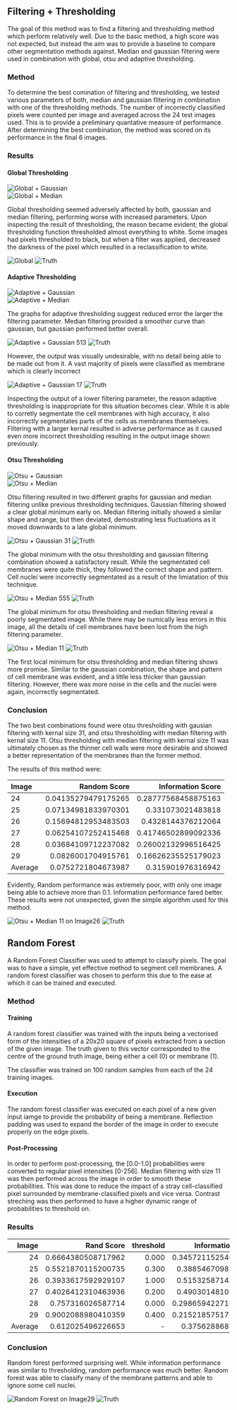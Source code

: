 ## Filtering + Thresholding
The goal of this method was to find a filtering and thresholding method which perform relatively well​. Due to the basic method, a high score was not expected, but instead the aim was to provide a baseline to compare other segmentation methods against. Median and gaussian filtering were used in combination with global, otsu and adaptive thresholding.

### Method
To determine the best comination of filtering and thresholding, we tested various parameters of both, median and gaussian filtering in combination with one of the thresholding methods. The number of incorrectly classified pixels were counted per image and averaged across the 24 test images used. This is to provide a preliminary quantative measure of performance. After determining the best combination, the method was scored on its performance in the final 6 images.

### Results

#### Global Thresholding
![Global + Gaussian](img/GlobalGaussian.png)  
![Global + Median](img/GlobalMedian.png)

Global thresholding seemed adversely affected by both, gaussian and median filtering, performing worse with increased parameters. Upon inspecting the result of thresholding, the reason became evident; the global thresholding function thresholded almost everything to white. Some images had pixels thresholded to black, but when a filter was applied, decreased the darkness of the pixel which resulted in a reclassification to white.

![Global](img/global.jpg)
![Truth](img/train-labels01.jpg)

#### Adaptive Thresholding
![Adaptive + Gaussian](img/AdaptiveGaussian.png)  
![Adaptive + Median](img/AdaptiveMedian.png)

The graphs for adaptive thresholding suggest reduced error the larger the filtering parameter. Median filtering provided a smoother curve than gaussian, but gaussian performed better overall.

![Adaptive + Gaussian 513](img/adaptivegaus513.png)
![Truth](img/train-labels01.jpg)

However, the output was visually undesirable, with no detail being able to be made out from it. A vast majority of pixels were classified as membrane which is clearly incorrect

![Adaptive + Gaussian 17](img/adaptivegaus17.jpg)
![Truth](img/train-labels01.jpg)

Inspecting the output of a lower filtering parameter, the reason adaptive thresholding is inappropriate for this situation becomes clear. While it is able to corretly segmentate the cell membranes with high accuracy, it also incorrectly segmentates parts of the cells as membranes themselves. Filtering with a larger kernal resulted in adverse performance as it caused even more incorrect thresholding resulting in the output image shown previously.

#### Otsu Thresholding
![Otsu + Gaussian](img/OtsuGaussian.png)  
![Otsu + Median](img/OtsuMedian.png)

Otsu filtering resulted in two different graphs for gaussian and median filtering unlike previous thresholding techniques. Gaussian filtering showed a clear global minimum early on. Median filtering initially showed a similar shape and range, but then deviated, demostrating less fluctuations as it moved downwards to a late global minimum.

![Otsu + Gaussian 31](img/otsugaus31.jpg)
![Truth](img/train-labels01.jpg)

The global minimum with the otsu thresholding and gaussian filtering combination showed a satisfactory result. While the segmentated cell membranes were quite thick, they followed the correct shape and pattern. Cell nuclei were incorrectly segmentated as a result of the limiatation of this technique.

![Otsu + Median 555](img/otsugaus555.jpg)
![Truth](img/train-labels01.jpg)

The global minimum for otsu thresholding and median filtering reveal a poorly segmentated image. While there may be numically less errors in this image, all the details of cell membranes have been lost from the high filtering parameter.

![Otsu + Median 11](img/otsumedian11.jpg)
![Truth](img/train-labels01.jpg)

The first local minimum for otsu thresholding and median filtering shows more promise. Similar to the gaussian combination, the shape and pattern of cell membrane was evident, and a little less thicker than gaussian filtering. However, there was more noise in the cells and the nuclei were again, incorrectly segmentated.

### Conclusion

The two best combinations found were otsu thresholding with gausian filtering with kernal size 31, and otsu thresholding with median filtering with kernal size 11. Otsu thresholding with median filtering with kernal size 11 was ultimately chosen as the thinner cell walls were more desirable and showed a better representation of the membranes than the former method.

The results of this method were:

 Image​   | Random Score​        | Information Score
:--------|--------------------:|--------------------:
 24​      | 0.04135279479175265​ | 0.28777568458875163​
 25​      | 0.07134981833970301​ | 0.331073021483818​
 26​      | 0.15694812953483503​ | 0.4328144376212064​
 27​      | 0.06254107252415468​ | 0.41746502899092336​
 28​      | 0.03684109712237082​ | 0.26002132996516425​
 29​      | 0.0826001704915761​  | 0.16626235525179023​
 Average​ | 0.0752721804673987​  | 0.315901976316942​

Evidently, Random performance was extremely poor, with only one image being able to achieve more than 0.1. Information performance fared better. These results were not unexpected, given the simple algorithm used for this method.

![Otsu + Median 11 on Image26](img/threshold26.jpg)
![Truth](img/train-labels26.jpg)


## Random Forest
A Random Forest Classifier was used to attempt to classify pixels. The goal was to have a simple, yet effective method to segment cell membranes. A random forest classifier was chosen to perform this due to the ease at which it can be trained and executed.

### Method

#### Training
A random forest classifier was trained with the inputs being a vectorised form of the intensities of a 20x20 square of pixels extracted from a section of the given image. The truth given to this vector corresponded to the centre of the ground truth image, being either a cell (0) or membrane (1).

The classifier was trained on 100 random samples from each of the 24 training images.

#### Execution
The random forest classifier was executed on each pixel of a new given input iamge to provide the probability of being a membrane. Reflection padding was used to expand the border of the image in order to execute properly on the edge pixels.

#### Post-Processing
In order to perform post-processing, the [0.0-1.0] probabilities were converted to regular pixel intensities [0-256]. Median filtering with size 11 was then performed across the image in order to smooth these probabilities. This was done to reduce the impact of a stray cell-classified pixel surrounded by membrane-classified pixels and vice versa. Contrast streching was then performed to have a higher dynamic range of probabilities to threshold on.

### Results

Image    | Rand Score         | threshold | Information Score   | threshold | Best Score
--------:|-------------------:|----------:|--------------------:|----------:|-------------------:
 24      | 0.6664380508717962 | 0.000     | 0.34572115254045604 | 0.900     | 0.6664380508717962
 25      | 0.5521870115200735 | 0.300     | 0.3885467098170553  | 0.900     | 0.5521870115200735
 26      | 0.3933617592929107 | 1.000     | 0.5153258714830867  | 0.800     | 0.5153258714830867
 27      | 0.4026412310463936 | 0.200     | 0.4903014810597193  | 0.900     | 0.4903014810597193
 28      | 0.757316026587714  | 0.000     | 0.29865942271314405 | 0.800     | 0.757316026587714
 29      | 0.9002088980410359 | 0.400     | 0.21521857517572676 | 0.500     | 0.9002088980410359
 Average | 0.612025496226653  | -         | 0.375628868798198   | -         | 0.646962889927237

### Conclusion
Random forest performed surprising well. While information performance was similar to thresholding, random performance was much better. Random forest was able to classify many of the membrane patterns and able to ignore some cell nuclei.

![Random Forest on Image29](img/output29.jpg)
![Truth](img/train-labels29.jpg)
